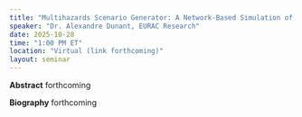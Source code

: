 ```yaml
---
title: "Multihazards Scenario Generator: A Network‐Based Simulation of Natural Disasters"
speaker: "Dr. Alexandre Dunant, EURAC Research"
date: 2025-10-28
time: "1:00 PM ET"
location: "Virtual (link forthcoming)"
layout: seminar
---
```


**Abstract**
forthcoming

**Biography**
forthcoming
